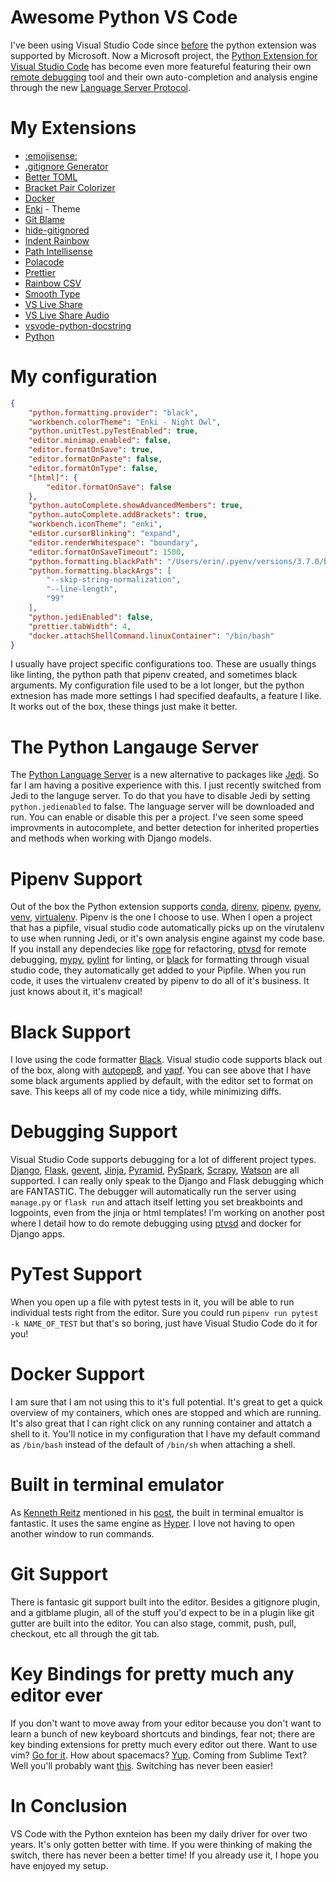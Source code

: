 # Awesome Python VS Code
I've been using Visual Studio Code since [before](https://github.com/DonJayamanne/pythonVSCode) the python extension was supported by Microsoft.  Now a Microsoft project, the [Python Extension for Visual Studio Code](https://github.com/Microsoft/vscode-python) has become even more featureful featuring their own [remote debugging](https://github.com/Microsoft/ptvsd) tool and their own auto-completion and analysis engine through the new [Language Server Protocol](https://microsoft.github.io/language-server-protocol/).

# My Extensions 
* [:emojisense:](https://marketplace.visualstudio.com/items?itemName=bierner.emojisense)
* [.gitignore Generator](https://marketplace.visualstudio.com/items?itemName=piotrpalarz.vscode-gitignore-generator)
* [Better TOML](https://marketplace.visualstudio.com/items?itemName=bungcip.better-toml)
* [Bracket Pair Colorizer](https://marketplace.visualstudio.com/items?itemName=CoenraadS.bracket-pair-colorizer)
* [Docker](https://marketplace.visualstudio.com/items?itemName=PeterJausovec.vscode-docker)
* [Enki](https://marketplace.visualstudio.com/items?itemName=enkia.enki-vscode-theme) - Theme
* [Git Blame](https://marketplace.visualstudio.com/items?itemName=waderyan.gitblame)
* [hide-gitignored](https://marketplace.visualstudio.com/items?itemName=npxms.hide-gitignored)
* [Indent Rainbow](https://marketplace.visualstudio.com/items?itemName=oderwat.indent-rainbow)
* [Path Intellisense](https://marketplace.visualstudio.com/items?itemName=christian-kohler.path-intellisense)
* [Polacode](https://marketplace.visualstudio.com/items?itemName=pnp.polacode)
* [Prettier](https://marketplace.visualstudio.com/items?itemName=esbenp.prettier-vscode)
* [Rainbow CSV](https://marketplace.visualstudio.com/items?itemName=mechatroner.rainbow-csv)
* [Smooth Type](https://marketplace.visualstudio.com/items?itemName=spikespaz.vscode-smoothtype)
* [VS Live Share](https://marketplace.visualstudio.com/items?itemName=MS-vsliveshare.vsliveshare)
* [VS Live Share Audio](https://marketplace.visualstudio.com/items?itemName=MS-vsliveshare.vsliveshare-audio)
* [vsvode-python-docstring](https://marketplace.visualstudio.com/items?itemName=azaugg.vscode-python-docstring)
* [Python](https://marketplace.visualstudio.com/items?itemName=ms-python.python)

# My configuration
```json
{
    "python.formatting.provider": "black",
    "workbench.colorTheme": "Enki - Night Owl",
    "python.unitTest.pyTestEnabled": true,
    "editor.minimap.enabled": false,
    "editor.formatOnSave": true,
    "editor.formatOnPaste": false,
    "editor.formatOnType": false,
    "[html]": {
        "editor.formatOnSave": false
    },
    "python.autoComplete.showAdvancedMembers": true,
    "python.autoComplete.addBrackets": true,
    "workbench.iconTheme": "enki",
    "editor.cursorBlinking": "expand",
    "editor.renderWhitespace": "boundary",
    "editor.formatOnSaveTimeout": 1500,
    "python.formatting.blackPath": "/Users/erin/.pyenv/versions/3.7.0/bin/black",
    "python.formatting.blackArgs": [
        "--skip-string-normalization",
        "--line-length",
        "99"
    ],
    "python.jediEnabled": false,
    "prettier.tabWidth": 4,
    "docker.attachShellCommand.linuxContainer": "/bin/bash"
}
```
I usually have project specific configurations too.  These are usually things like linting, the python path that pipenv created, and sometimes black arguments.  My configuration file used to be a lot longer, but the python extnesion has made more settings I had specified deafaults, a feature I like.  It works out of the box, these things just make it better.

# The Python Langauge Server
The [Python Language Server](https://github.com/Microsoft/python-language-server) is a new alternative to packages like [Jedi](https://github.com/davidhalter/jedi). So far I am having a positive experience with this.  I just recently switched from Jedi to the languge server.  To do that you have to disable Jedi by setting `python.jedienabled` to false.  The language server will be downloaded and run.  You can enable or disable this per a project.  I've seen some speed improvments in autocomplete, and better detection for inherited properties and methods when working with Django models.

# Pipenv Support
 Out of the box the Python extension supports [conda](https://conda.io/),
  [direnv](https://direnv.net/),
  [pipenv](https://pypi.org/project/pipenv/),
  [pyenv](https://github.com/pyenv/pyenv),
  [venv](https://docs.python.org/3/library/venv.html#module-venv),
  [virtualenv](https://pypi.org/project/virtualenv/).  Pipenv is the one I choose to use.  When I open a project that has a pipfile, visual studio code automatically picks up on the virutalenv to use when running Jedi, or it's own analysis engine against my code base.  If you install any dependecies like [rope](https://github.com/python-rope/rope) for refactoring, [ptvsd](https://github.com/Microsoft/ptvsd/) for remote debugging, [mypy](https://github.com/python/mypy), [pylint](https://github.com/PyCQA/pylint) for linting, or [black](https://github.com/ambv/black) for formatting through visual studio code, they automatically get added to your Pipfile.  When you run code, it uses the virtualenv created by pipenv to do all of it's business.  It just knows about it, it's magical! 
 
# Black Support
I love using the code formatter [Black](https://github.com/ambv/black).  Visual studio code supports black out of the box, along with [autopep8](https://github.com/hhatto/autopep8), and [yapf](https://github.com/google/yapf).  You can see above that I have some black arguments applied by default, with the editor set to format on save.  This keeps all of my code nice a tidy, while minimizing diffs.
 
# Debugging Support
Visual Studio Code supports debugging for a lot of different project types.
  [Django](https://pypi.org/project/Django/),
  [Flask](https://pypi.org/project/Flask/),
  [gevent](https://pypi.org/project/gevent/),
  [Jinja](https://pypi.org/project/Jinja/),
  [Pyramid](https://pypi.org/project/pyramid/),
  [PySpark](https://pypi.org/project/pyspark/),
  [Scrapy](https://pypi.org/project/Scrapy/),
  [Watson](https://pypi.org/project/Watson/)
  are all supported.  I can really only speak to the Django and Flask debugging which are FANTASTIC.  The debugger will automatically run the server using `manage.py` or `flask run` and attach itself letting you set breakboints and logpoints, even from the jinja or html templates!  I'm working on another post where I detail how to do remote debugging using [ptvsd](https://github.com/Microsoft/ptvsd/) and docker for Django apps.
  
# PyTest Support
When you open up a file with pytest tests in it, you will be able to run individual tests right from the editor.  Sure you could run `pipenv run pytest -k NAME_OF_TEST` but that's so boring, just have Visual Studio Code do it for you!
  
# Docker Support
I am sure that I am not using this to it's full potential.  It's great to get a quick overview of my containers, which ones are stopped and which are running. It's also great that I can right click on any running container and attatch a shell to it.  You'll notice in my configuration that I have my default command as `/bin/bash` instead of the default of `/bin/sh` when attaching a shell. 
  
 # Built in terminal emulator
As [Kenneth Reitz](https://github.com/kennethreitz) mentioned in his [post](https://www.kennethreitz.org/essays/why-you-should-use-vs-code-if-youre-a-python-developer), the built in terminal emualtor is fantastic.  It uses the same engine as [Hyper](https://hyper.is/). I love not having to open another window to run commands.
  
# Git Support
There is fantasic git support built into the editor.  Besides a gitignore plugin, and a gitblame plugin, all of the stuff you'd expect to be in a plugin like git gutter are built into the editor.  You can also stage, commit, push, pull, checkout, etc all through the git tab.

# Key Bindings for pretty much any editor ever
If you don't want to move away from your editor because you don't want to learn a bunch of new keyboard shortcuts and bindings, fear not; there are key binding extensions for pretty much every editor out there.  Want to use vim?  [Go for it](https://marketplace.visualstudio.com/items?itemName=vscodevim.vim).  How about spacemacs? [Yup](https://github.com/VSpaceCode/VSpaceCode).  Coming from Sublime Text?  Well you'll probably want [this](https://marketplace.visualstudio.com/items?itemName=ms-vscode.sublime-keybindings).  Switching has never been easier!

# In Conclusion
VS Code with the Python exnteion has been my daily driver for over two years.  It's only gotten better with time.  If you were thinking of making the switch, there has never been a better time!  If you already use it, I hope you have enjoyed my setup.  
